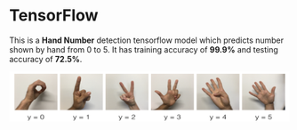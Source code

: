 # TensorFlow

This is a **Hand Number** detection tensorflow model which predicts number shown by hand from 0 to 5. It has training accuracy of **99.9%** and testing accuracy of **72.5%**.

![](hand_num.png)
